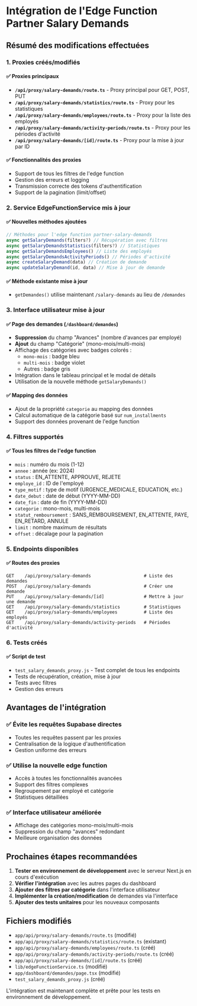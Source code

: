 # Intégration de l'Edge Function Partner Salary Demands

## Résumé des modifications effectuées

### 1. Proxies créés/modifiés

#### ✅ Proxies principaux
- **`/api/proxy/salary-demands/route.ts`** - Proxy principal pour GET, POST, PUT
- **`/api/proxy/salary-demands/statistics/route.ts`** - Proxy pour les statistiques
- **`/api/proxy/salary-demands/employees/route.ts`** - Proxy pour la liste des employés
- **`/api/proxy/salary-demands/activity-periods/route.ts`** - Proxy pour les périodes d'activité
- **`/api/proxy/salary-demands/[id]/route.ts`** - Proxy pour la mise à jour par ID

#### ✅ Fonctionnalités des proxies
- Support de tous les filtres de l'edge function
- Gestion des erreurs et logging
- Transmission correcte des tokens d'authentification
- Support de la pagination (limit/offset)

### 2. Service EdgeFunctionService mis à jour

#### ✅ Nouvelles méthodes ajoutées
```typescript
// Méthodes pour l'edge function partner-salary-demands
async getSalaryDemands(filters?) // Récupération avec filtres
async getSalaryDemandsStatistics(filters?) // Statistiques
async getSalaryDemandsEmployees() // Liste des employés
async getSalaryDemandsActivityPeriods() // Périodes d'activité
async createSalaryDemand(data) // Création de demande
async updateSalaryDemand(id, data) // Mise à jour de demande
```

#### ✅ Méthode existante mise à jour
- `getDemandes()` utilise maintenant `/salary-demands` au lieu de `/demandes`

### 3. Interface utilisateur mise à jour

#### ✅ Page des demandes (`/dashboard/demandes`)
- **Suppression** du champ "Avances" (nombre d'avances par employé)
- **Ajout** du champ "Catégorie" (mono-mois/multi-mois)
- Affichage des catégories avec badges colorés :
  - `mono-mois` : badge bleu
  - `multi-mois` : badge violet
  - Autres : badge gris
- Intégration dans le tableau principal et le modal de détails
- Utilisation de la nouvelle méthode `getSalaryDemands()`

#### ✅ Mapping des données
- Ajout de la propriété `categorie` au mapping des données
- Calcul automatique de la catégorie basé sur `num_installments`
- Support des données provenant de l'edge function

### 4. Filtres supportés

#### ✅ Tous les filtres de l'edge function
- `mois` : numéro du mois (1-12)
- `annee` : année (ex: 2024)
- `status` : EN_ATTENTE, APPROUVE, REJETE
- `employe_id` : ID de l'employé
- `type_motif` : type de motif (URGENCE_MEDICALE, EDUCATION, etc.)
- `date_debut` : date de début (YYYY-MM-DD)
- `date_fin` : date de fin (YYYY-MM-DD)
- `categorie` : mono-mois, multi-mois
- `statut_remboursement` : SANS_REMBOURSEMENT, EN_ATTENTE, PAYE, EN_RETARD, ANNULE
- `limit` : nombre maximum de résultats
- `offset` : décalage pour la pagination

### 5. Endpoints disponibles

#### ✅ Routes des proxies
```
GET    /api/proxy/salary-demands                    # Liste des demandes
POST   /api/proxy/salary-demands                    # Créer une demande
PUT    /api/proxy/salary-demands/[id]               # Mettre à jour une demande
GET    /api/proxy/salary-demands/statistics         # Statistiques
GET    /api/proxy/salary-demands/employees          # Liste des employés
GET    /api/proxy/salary-demands/activity-periods   # Périodes d'activité
```

### 6. Tests créés

#### ✅ Script de test
- `test_salary_demands_proxy.js` - Test complet de tous les endpoints
- Tests de récupération, création, mise à jour
- Tests avec filtres
- Gestion des erreurs

## Avantages de l'intégration

### ✅ Évite les requêtes Supabase directes
- Toutes les requêtes passent par les proxies
- Centralisation de la logique d'authentification
- Gestion uniforme des erreurs

### ✅ Utilise la nouvelle edge function
- Accès à toutes les fonctionnalités avancées
- Support des filtres complexes
- Regroupement par employé et catégorie
- Statistiques détaillées

### ✅ Interface utilisateur améliorée
- Affichage des catégories mono-mois/multi-mois
- Suppression du champ "avances" redondant
- Meilleure organisation des données

## Prochaines étapes recommandées

1. **Tester en environnement de développement** avec le serveur Next.js en cours d'exécution
2. **Vérifier l'intégration** avec les autres pages du dashboard
3. **Ajouter des filtres par catégorie** dans l'interface utilisateur
4. **Implémenter la création/modification** de demandes via l'interface
5. **Ajouter des tests unitaires** pour les nouveaux composants

## Fichiers modifiés

- `app/api/proxy/salary-demands/route.ts` (modifié)
- `app/api/proxy/salary-demands/statistics/route.ts` (existant)
- `app/api/proxy/salary-demands/employees/route.ts` (créé)
- `app/api/proxy/salary-demands/activity-periods/route.ts` (créé)
- `app/api/proxy/salary-demands/[id]/route.ts` (créé)
- `lib/edgeFunctionService.ts` (modifié)
- `app/dashboard/demandes/page.tsx` (modifié)
- `test_salary_demands_proxy.js` (créé)

L'intégration est maintenant complète et prête pour les tests en environnement de développement.
